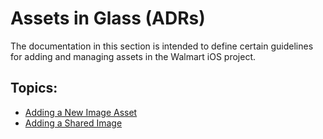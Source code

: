 # Assets in Glass (ADRs)

The documentation in this section is intended to define certain guidelines for adding and managing assets in the Walmart iOS project.

## Topics:

- [Adding a New Image Asset](../performance/guidelines.md)
- [Adding a Shared Image](adding-shared-assets.md)
